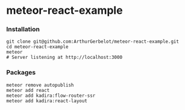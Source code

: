 # meteor-react-example

### Installation
```
git clone git@github.com:ArthurGerbelot/meteor-react-example.git
cd meteor-react-example
meteor
# Server listening at http://localhost:3000
```

### Packages
```
meteor remove autopublish
meteor add react
meteor add kadira:flow-router-ssr
meteor add kadira:react-layout
```
